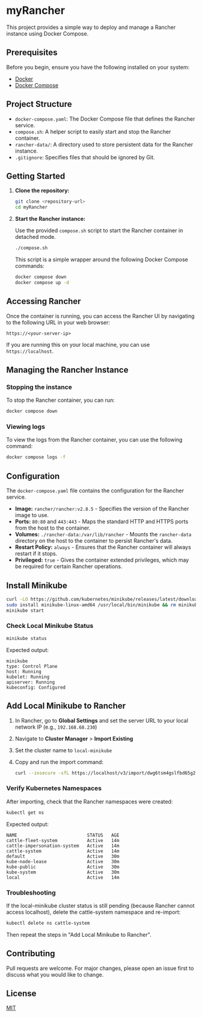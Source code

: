 # myRancher

This project provides a simple way to deploy and manage a Rancher instance using Docker Compose.

## Prerequisites

Before you begin, ensure you have the following installed on your system:

*   [Docker](https://docs.docker.com/get-docker/)
*   [Docker Compose](https://docs.docker.com/compose/install/)

## Project Structure

*   `docker-compose.yaml`: The Docker Compose file that defines the Rancher service.
*   `compose.sh`: A helper script to easily start and stop the Rancher container.
*   `rancher-data/`: A directory used to store persistent data for the Rancher instance.
*   `.gitignore`: Specifies files that should be ignored by Git.

## Getting Started

1.  **Clone the repository:**

    ```bash
    git clone <repository-url>
    cd myRancher
    ```

2.  **Start the Rancher instance:**

    Use the provided `compose.sh` script to start the Rancher container in detached mode.

    ```bash
    ./compose.sh
    ```

    This script is a simple wrapper around the following Docker Compose commands:

    ```bash
    docker compose down
    docker compose up -d
    ```

## Accessing Rancher

Once the container is running, you can access the Rancher UI by navigating to the following URL in your web browser:

```
https://<your-server-ip>
```

If you are running this on your local machine, you can use `https://localhost`.

## Managing the Rancher Instance

### Stopping the instance

To stop the Rancher container, you can run:

```bash
docker compose down
```

### Viewing logs

To view the logs from the Rancher container, you can use the following command:

```bash
docker compose logs -f
```

## Configuration

The `docker-compose.yaml` file contains the configuration for the Rancher service.

*   **Image:** `rancher/rancher:v2.8.5` - Specifies the version of the Rancher image to use.
*   **Ports:** `80:80` and `443:443` - Maps the standard HTTP and HTTPS ports from the host to the container.
*   **Volumes:** `./rancher-data:/var/lib/rancher` - Mounts the `rancher-data` directory on the host to the container to persist Rancher's data.
*   **Restart Policy:** `always` - Ensures that the Rancher container will always restart if it stops.
*   **Privileged:** `true` - Gives the container extended privileges, which may be required for certain Rancher operations.


## Install Minikube

```bash
curl -LO https://github.com/kubernetes/minikube/releases/latest/download/minikube-linux-amd64
sudo install minikube-linux-amd64 /usr/local/bin/minikube && rm minikube-linux-amd64
minikube start
```

### Check Local Minikube Status

```bash
minikube status
```

Expected output:

```
minikube
type: Control Plane
host: Running
kubelet: Running
apiserver: Running
kubeconfig: Configured
```
## Add Local Minikube to Rancher

1. In Rancher, go to **Global Settings** and set the server URL to your local network IP (e.g., `192.168.68.230`)
2. Navigate to **Cluster Manager** > **Import Existing**
3. Set the cluster name to `local-minikube`
4. Copy and run the import command:

   ```bash
   curl --insecure -sfL https://localhost/v3/import/dwg6tsm4gslfbd65g2kpzlkwbs29l9vhg9829cbpbtqtxr52v7dj7b_c-m-v4x5zf6m.yaml | kubectl apply -f -
   ```

### Verify Kubernetes Namespaces

After importing, check that the Rancher namespaces were created:

```bash
kubectl get ns
```

Expected output:

```
NAME                          STATUS   AGE
cattle-fleet-system           Active   14m
cattle-impersonation-system   Active   14m
cattle-system                 Active   14m
default                       Active   30m
kube-node-lease               Active   30m
kube-public                   Active   30m
kube-system                   Active   30m
local                         Active   14m
```

### Troubleshooting

If the local-minikube cluster status is still pending (because Rancher cannot access localhost), delete the cattle-system namespace and re-import:

```bash
kubectl delete ns cattle-system
```

Then repeat the steps in "Add Local Minikube to Rancher".


## Contributing

Pull requests are welcome. For major changes, please open an issue first to discuss what you would like to change.

## License

[MIT](https://choosealicense.com/licenses/mit/)
